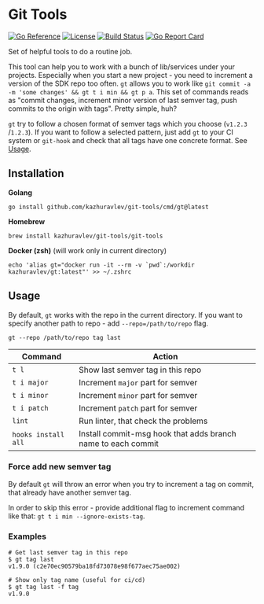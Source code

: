 # Git Tools

[![Go Reference](https://pkg.go.dev/badge/github.com/kazhuravlev/git-tools.svg)](https://pkg.go.dev/github.com/kazhuravlev/git-tools)
[![License](https://img.shields.io/github/license/kazhuravlev/git-tools?color=blue)](https://github.com/kazhuravlev/git-tools/blob/master/LICENSE)
[![Build Status](https://github.com/kazhuravlev/git-tools/actions/workflows/release.yml/badge.svg)](https://github.com/kazhuravlev/git-tools/actions/workflows/release.yml)
[![Go Report Card](https://goreportcard.com/badge/github.com/kazhuravlev/git-tools)](https://goreportcard.com/report/github.com/kazhuravlev/git-tools)

Set of helpful tools to do a routine job.

This tool can help you to work with a bunch of lib/services under your projects.
Especially when you start a new project - you need to increment a version of the
SDK repo too often. `gt` allows you to work
like `git commit -a -m 'some changes' && gt t i min && gt p a`. This set of
commands reads as "commit changes, increment minor version of last semver tag,
push commits to the origin with tags". Pretty simple, huh?

`gt` try to follow a chosen format of semver tags which you choose (`v1.2.3`
/`1.2.3`). If you want to follow a selected pattern, just add `gt` to your CI
system or `git-hook` and check that all tags have one concrete format.
See [Usage](#Usage).

## Installation

**Golang**

```shell
go install github.com/kazhuravlev/git-tools/cmd/gt@latest
```

**Homebrew**

```shell 
brew install kazhuravlev/git-tools/git-tools
```

**Docker (zsh)** (will work only in current directory)

```shell
echo 'alias gt="docker run -it --rm -v `pwd`:/workdir kazhuravlev/gt:latest"' >> ~/.zshrc
 ```

## Usage

By default, `gt` works with the repo in the current directory. If you want to
specify another path to repo - add `--repo=/path/to/repo` flag.

```shell
gt --repo /path/to/repo tag last
```

| Command             | Action                                                       |
|---------------------|--------------------------------------------------------------|
| `t l`               | Show last semver tag in this repo                            |
| `t i major`         | Increment `major` part for semver                            |
| `t i minor`         | Increment `minor` part for semver                            |
| `t i patch`         | Increment `patch` part for semver                            |
| `lint`              | Run linter, that check the problems                          |
| `hooks install all` | Install commit-msg hook that adds branch name to each commit |

### Force add new semver tag

By default `gt` will throw an error when you try to increment a tag on commit, that already have another semver tag.

In order to skip this error - provide additional flag to increment command like
that: `gt t i min --ignore-exists-tag`.

### Examples

```shell
# Get last semver tag in this repo
$ gt tag last
v1.9.0 (c2e70ec90579ba18fd73078e98f677aec75ae002)

# Show only tag name (useful for ci/cd)
$ gt tag last -f tag
v1.9.0
```
